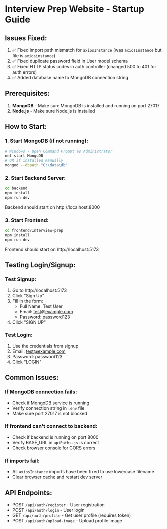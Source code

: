 # Interview Prep Website - Startup Guide

## Issues Fixed:
1. ✅ Fixed import path mismatch for `axiosInstance` (was `axiosInstance` but file is `axiosinstance`)
2. ✅ Fixed duplicate password field in User model schema
3. ✅ Fixed HTTP status codes in auth controller (changed 500 to 401 for auth errors)
4. ✅ Added database name to MongoDB connection string

## Prerequisites:
1. **MongoDB** - Make sure MongoDB is installed and running on port 27017
2. **Node.js** - Make sure Node.js is installed

## How to Start:

### 1. Start MongoDB (if not running):
```bash
# Windows - Open Command Prompt as Administrator
net start MongoDB
# OR if installed manually
mongod --dbpath "C:\data\db"
```

### 2. Start Backend Server:
```bash
cd backend
npm install
npm run dev
```
Backend should start on http://localhost:8000

### 3. Start Frontend:
```bash
cd frontend/Interview-prep
npm install
npm run dev
```
Frontend should start on http://localhost:5173

## Testing Login/Signup:

### Test Signup:
1. Go to http://localhost:5173
2. Click "Sign Up"
3. Fill in the form:
   - Full Name: Test User
   - Email: test@example.com
   - Password: password123
4. Click "SIGN UP"

### Test Login:
1. Use the credentials from signup
2. Email: test@example.com
3. Password: password123
4. Click "LOGIN"

## Common Issues:

### If MongoDB connection fails:
- Check if MongoDB service is running
- Verify connection string in `.env` file
- Make sure port 27017 is not blocked

### If frontend can't connect to backend:
- Check if backend is running on port 8000
- Verify BASE_URL in `apiPaths.js` is correct
- Check browser console for CORS errors

### If imports fail:
- All `axiosInstance` imports have been fixed to use lowercase filename
- Clear browser cache and restart dev server

## API Endpoints:
- POST `/api/auth/register` - User registration
- POST `/api/auth/login` - User login
- GET `/api/auth/profile` - Get user profile (requires token)
- POST `/api/auth/upload-image` - Upload profile image